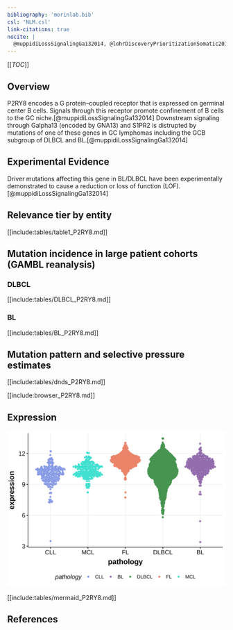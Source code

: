 ```yaml
---
bibliography: 'morinlab.bib'
csl: 'NLM.csl'
link-citations: true
nocite: |
  @muppidiLossSignalingGa132014, @lohrDiscoveryPrioritizationSomatic2012
---
```

[[_TOC_]]

## Overview

P2RY8 encodes a G protein–coupled receptor that is expressed on germinal center B cells. Signals through this receptor promote confinement of B cells to the GC niche.[@muppidiLossSignalingGa132014] 
Downstream signaling through Galpha13 (encoded by GNA13) and S1PR2 is distrupted by mutations of one of these genes in GC lymphomas including the GCB subgroup of DLBCL and BL.[@muppidiLossSignalingGa132014] 


## Experimental Evidence

Driver mutations affecting this gene in BL/DLBCL have been experimentally demonstrated to cause a reduction or loss of function (LOF).[@muppidiLossSignalingGa132014]

## Relevance tier by entity

[[include:tables/table1_P2RY8.md]]

## Mutation incidence in large patient cohorts (GAMBL reanalysis)

### DLBCL
[[include:tables/DLBCL_P2RY8.md]]

### BL
[[include:tables/BL_P2RY8.md]]

## Mutation pattern and selective pressure estimates

[[include:tables/dnds_P2RY8.md]]

[[include:browser_P2RY8.md]]

## Expression
![](images/gene_expression/P2RY8_by_pathology.svg)

[[include:tables/mermaid_P2RY8.md]]

## References


<!-- ORIGIN: lohrDiscoveryPrioritizationSomatic2012a -->
<!-- BL: muppidiLossSignalingGa132014b -->
<!-- DLBCL: lohrDiscoveryPrioritizationSomatic2012a -->
